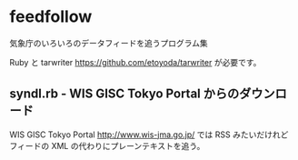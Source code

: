 # feedfollow
気象庁のいろいろのデータフィードを追うプログラム集

Ruby と tarwriter https://github.com/etoyoda/tarwriter が必要です。

## syndl.rb - WIS GISC Tokyo Portal からのダウンロード

WIS GISC Tokyo Portal http://www.wis-jma.go.jp/ では RSS みたいだけれど
フィードの XML の代わりにプレーンテキストを追う。


